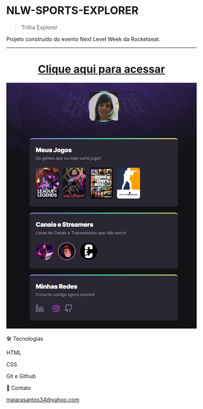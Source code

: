 # NLW-SPORTS-EXPLORER


>Trilha Explorer

Projeto construído do evento Next Level Week da Rocketseat.

***

# <div align="center"> [Clique aqui para acessar](https://maiarasanto.github.io/NLW-SPORTS-EXPLORER)
</div>

<div align="center">
<img width="1212" alt="Screen Shot 2022-07-21 at 22 39 08" src="https://github.com/MaiaraSanto/NLW-SPORTS-EXPLORER/blob/main/img.png">
 </div>

🛠 Tecnologias


HTML

CSS

Git e Github


💛 Contato

maiarasantos34@yahoo.com
